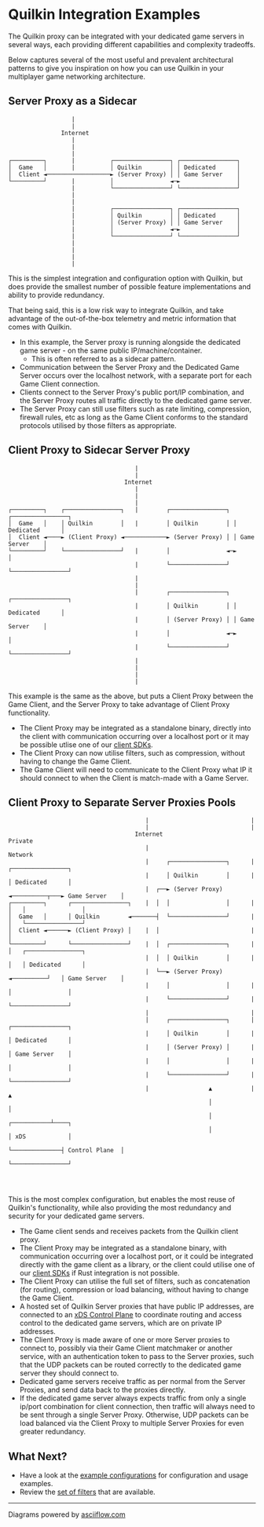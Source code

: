 # Quilkin Integration Examples

The Quilkin proxy can be integrated with your dedicated game servers in several ways,
each providing different capabilities and complexity tradeoffs.

Below captures several of the most useful and prevalent architectural patterns to give you inspiration
on how you can use Quilkin in your multiplayer game networking architecture.

## Server Proxy as a Sidecar

```text
                  |
                  |
               Internet
                  |
                  |
                  |
┌─────────┐       |          ┌────────────────┐ ┌────────────────┐
│  Game   │       |          │ Quilkin        │ │ Dedicated      │
│  Client ◄──────────────────► (Server Proxy) │ │ Game Server    │
└─────────┘       |          │                ◄─►                │
                  |          └────────────────┘ └────────────────┘
                  |
                  |
                  |          ┌────────────────┐ ┌────────────────┐
                  |          │ Quilkin        │ │ Dedicated      │
                  |          │ (Server Proxy) │ │ Game Server    │
                  |          │                ◄─►                │
                  |          └────────────────┘ └────────────────┘
                  |
                  |
                  |
                  |
```
This is the simplest integration and configuration option with Quilkin, but does provide the smallest number
of possible feature implementations and ability to provide redundancy.

That being said, this is a low risk way to integrate Quilkin, and take advantage of the out-of-the-box telemetry
and metric information that comes with Quilkin.

* In this example, the Server proxy is running alongside the dedicated game server - on the same public IP/machine/container.
   * This is often referred to as a sidecar pattern.
* Communication between the Server Proxy and the Dedicated Game Server occurs over the localhost network, with a
  separate port for each Game Client connection.
* Clients connect to the Server Proxy's public port/IP combination, and the Server Proxy routes all traffic directly
  to the dedicated game server.
* The Server Proxy can still use filters such as rate limiting, compression, firewall rules, etc
  as long as the Game Client conforms to the standard protocols utilised by those filters as appropriate.

## Client Proxy to Sidecar Server Proxy

```text
                                    |
                                    |
                                 Internet
                                    |
                                    |
                                    |
┌─────────┐    ┌────────────────┐   |        ┌────────────────┐ ┌────────────────┐
│  Game   │    │ Quilkin        │   |        │ Quilkin        │ │ Dedicated      │
│  Client ◄────► (Client Proxy) ◄────────────► (Server Proxy) │ │ Game Server    │
└─────────┘    └────────────────┘   |        │                ◄─►                │
                                    |        └────────────────┘ └────────────────┘
                                    |
                                    |
                                    |        ┌────────────────┐ ┌────────────────┐
                                    |        │ Quilkin        │ │ Dedicated      │
                                    |        │ (Server Proxy) │ │ Game Server    │
                                    |        │                ◄─►                │
                                    |        └────────────────┘ └────────────────┘
                                    |
                                    |
                                    |
                                    |
```
This example is the same as the above, but puts a Client Proxy between the Game Client, and the Server Proxy to take
advantage of Client Proxy functionality.

* The Client Proxy may be integrated as a standalone binary, directly into the client with communication
  occurring over a localhost port or it may be possible utlise one of our [client SDKs].
* The Client Proxy can now utilise filters, such as compression, without having to change the Game Client.
* The Game Client will need to communicate to the Client Proxy what IP it should connect to when the Client is 
  match-made with a Game Server.

## Client Proxy to Separate Server Proxies Pools

```text
                                       |                             |
                                       |                             |
                                    Internet                      Private
                                       |                          Network
                                       |     ┌────────────────┐      |       ┌────────────────┐
                                       |     │ Quilkin        │      |       │ Dedicated      │
                                       |  ┌──► (Server Proxy) ◄──────────┬───► Game Server    │
┌─────────┐      ┌────────────────┐    |  │  │                │      |   │   │                │
│  Game   │      │ Quilkin        ◄───────┤  └────────────────┘      |   │   └────────────────┘
│  Client ◄──────► (Client Proxy) │    |  │                          |   │
└─────────┘      └────────────────┘    |  │  ┌────────────────┐      |   │   ┌────────────────┐
                                       |  │  │ Quilkin        │      |   │   │ Dedicated      │
                                       |  └──► (Server Proxy) ◄──────────┘   │ Game Server    │
                                       |     │                │      |       │                │
                                       |     └────────────────┘      |       └────────────────┘
                                       |                             |
                                       |     ┌────────────────┐      |       ┌────────────────┐
                                       |     │ Quilkin        │      |       │ Dedicated      │
                                       |     │ (Server Proxy) │      |       │ Game Server    │
                                       |     │                │      |       │                │
                                       |     └────────────────┘      |       └────────────────┘
                                       |                 ▲           |              ▲
                                                         │                          │
                                                         │              ┌───────────┴────┐
                                                         │              │ xDS            │
                                                         └──────────────┤ Control Plane  │
                                                                        └────────────────┘




```

This is the most complex configuration, but enables the most reuse of Quilkin's functionality,
while also providing the most redundancy and security for your dedicated game servers.

* The Game client sends and receives packets from the Quilkin client proxy.
* The Client Proxy may be integrated as a standalone binary, with communication occurring over a localhost port, or 
  it could be integrated directly with the game client as a library, or the client could utilise one of our 
  [client SDKs] if Rust integration is not possible.
* The Client Proxy can utilise the full set of filters, such as concatenation (for routing), compression or load 
  balancing, without having to change the Game Client.
* A hosted set of Quilkin Server proxies that have public IP addresses, are connected to an 
  [xDS Control Plane](./xds.md) to coordinate routing and access control to the dedicated game servers, which are 
  on private IP addresses.
* The Client Proxy is made aware of one or more Server proxies to connect to, possibly via their Game Client matchmaker
  or another service, with an authentication token to pass to the Server proxies, such that the UDP packets can be
  routed correctly to the dedicated game server they should connect to.
* Dedicated game servers receive traffic as per normal from the Server Proxies, and send data back to the proxies
  directly.
* If the dedicated game server always expects traffic from only a single ip/port combination for client connection, 
  then traffic will always need to be sent through a single Server Proxy. Otherwise, UDP packets can be load
  balanced via the Client Proxy to multiple Server Proxies for even greater redundancy.


## What Next?

* Have a look at the [example configurations](./examples.md) for configuration and usage examples.
* Review the [set of filters](./filters.md) that are available.

---

Diagrams powered by <a href="http://asciiflow.com/" target="_blank">asciiflow.com</a>


[client SDKs]: ./sdks.md